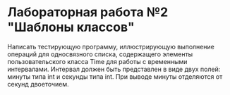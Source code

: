 # Лабораторная работа №2 "Шаблоны классов"

Написать тестирующую программу, иллюстрирующую выполнение
операций для односвязного списка, содержащего элементы пользовательского
класса Time для работы с временными интервалами.
Интервал должен быть представлен в виде двух полей: минуты типа int
и секунды типа int. При выводе минуты отделяются от секунд
двоеточием.
